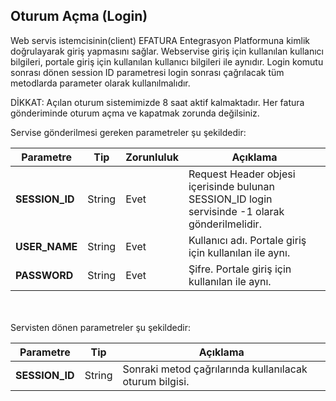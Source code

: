## Oturum Açma (Login)
Web servis istemcisinin(client) EFATURA Entegrasyon Platformuna kimlik doğrulayarak giriş yapmasını sağlar. Webservise giriş için kullanılan kullanıcı bilgileri, portale giriş için kullanılan kullanıcı bilgileri ile aynıdır. Login komutu sonrası dönen session ID parametresi login sonrası çağrılacak tüm metodlarda parameter olarak kullanılmalıdır.

<aside class="notice">DİKKAT: Açılan oturum sistemimizde 8 saat aktif kalmaktadır. Her fatura gönderiminde oturum açma ve kapatmak zorunda değilsiniz.
</aside>

Servise gönderilmesi gereken parametreler şu şekildedir:

Parametre | Tip         | Zorunluluk  | Açıklama
--------- | ----------- | ----------- | -----------
**SESSION_ID** | String | Evet | Request Header objesi içerisinde bulunan SESSION_ID login servisinde -1 olarak gönderilmelidir.
**USER_NAME** | String | Evet | Kullanıcı adı. Portale giriş için kullanılan ile aynı.
**PASSWORD** | String | Evet | Şifre. Portale giriş için kullanılan ile aynı.

<br><br>
Servisten dönen parametreler şu şekildedir:

Parametre | Tip        | Açıklama
--------- | ----------- | -----------
**SESSION_ID** | String | Sonraki metod çağrılarında kullanılacak oturum bilgisi.
